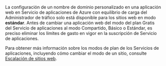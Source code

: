 La configuración de un nombre de dominio personalizado en una aplicación web en Servicio de aplicaciones de Azure con equilibrio de carga del Administrador de tráfico solo está disponible para los sitios web en modo **estándar**. Antes de cambiar una aplicación web del modo del plan Gratis del Servicio de aplicaciones al modo Compartido, Básico o Estándar, es preciso eliminar los límites de gasto en vigor en la suscripción de Servicio de aplicaciones.

Para obtener más información sobre los modos de plan de los Servicios de aplicaciones, incluyendo cómo cambiar el modo de un sitio, consulte [Escalación de sitios web](../article/app-service-web/web-sites-scale.md).

<!---HONumber=August15_HO6-->